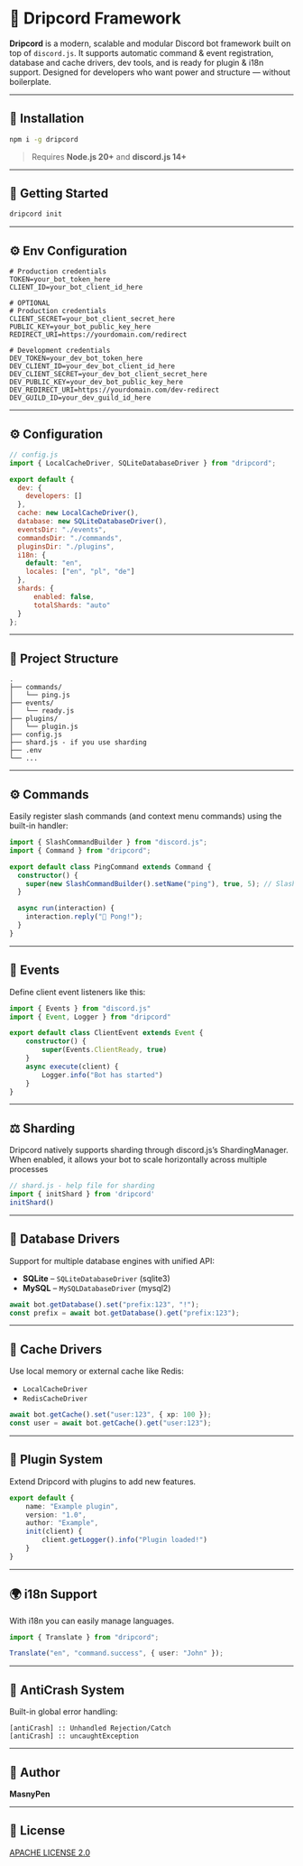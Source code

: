 # 🍣 Dripcord Framework

**Dripcord** is a modern, scalable and modular Discord bot framework built on top of `discord.js`. It supports automatic command & event registration, database and cache drivers, dev tools, and is ready for plugin & i18n support. Designed for developers who want power and structure — without boilerplate.

---

## 🚀 Installation

```bash
npm i -g dripcord
```

> Requires **Node.js 20+** and **discord.js 14+**

---

## 🔧 Getting Started

```bash
dripcord init
```

---

## ⚙️ Env Configuration

```
# Production credentials
TOKEN=your_bot_token_here
CLIENT_ID=your_bot_client_id_here 

# OPTIONAL
# Production credentials
CLIENT_SECRET=your_bot_client_secret_here
PUBLIC_KEY=your_bot_public_key_here
REDIRECT_URI=https://yourdomain.com/redirect

# Development credentials
DEV_TOKEN=your_dev_bot_token_here
DEV_CLIENT_ID=your_dev_bot_client_id_here
DEV_CLIENT_SECRET=your_dev_bot_client_secret_here
DEV_PUBLIC_KEY=your_dev_bot_public_key_here
DEV_REDIRECT_URI=https://yourdomain.com/dev-redirect
DEV_GUILD_ID=your_dev_guild_id_here

```

---

## ⚙️ Configuration

```js
// config.js
import { LocalCacheDriver, SQLiteDatabaseDriver } from "dripcord";

export default {
  dev: {
    developers: []
  },
  cache: new LocalCacheDriver(),
  database: new SQLiteDatabaseDriver(),
  eventsDir: "./events",
  commandsDir: "./commands",
  pluginsDir: "./plugins",
  i18n: {
    default: "en",
    locales: ["en", "pl", "de"]
  }, 
  shards: {
      enabled: false,
      totalShards: "auto"
  }
};

```

---

## 📁 Project Structure

```
.
├── commands/
│   └── ping.js
├── events/
│   └── ready.js
├── plugins/
│   └── plugin.js
├── config.js
├── shard.js - if you use sharding
├── .env
└── ...
```

---

## ⚙️ Commands

Easily register slash commands (and context menu commands) using the built-in handler:

```ts
import { SlashCommandBuilder } from "discord.js";
import { Command } from "dripcord";

export default class PingCommand extends Command {
  constructor() {
    super(new SlashCommandBuilder().setName("ping"), true, 5); // SlashCommandBuilder/ContextMenuCommandBuilder data, perGuild boolean option, cooldown (optional)
  }

  async run(interaction) {
    interaction.reply("🏓 Pong!");
  }
}
```

---

## 📡 Events

Define client event listeners like this:

```ts
import { Events } from "discord.js"
import { Event, Logger } from "dripcord"

export default class ClientEvent extends Event {
    constructor() {
        super(Events.ClientReady, true)
    }
    async execute(client) {
        Logger.info("Bot has started")
    }
}
```

---

## ⚖️ Sharding

Dripcord natively supports sharding through discord.js’s ShardingManager. 
<br>When enabled, it allows your bot to scale horizontally across multiple processes

```js
// shard.js - help file for sharding
import { initShard } from 'dripcord'
initShard()
```

---

## 📂 Database Drivers

Support for multiple database engines with unified API:

- **SQLite** – `SQLiteDatabaseDriver` (sqlite3)
- **MySQL** – `MySQLDatabaseDriver` (mysql2)

```ts
await bot.getDatabase().set("prefix:123", "!");
const prefix = await bot.getDatabase().get("prefix:123");
```

---

## 🧠 Cache Drivers

Use local memory or external cache like Redis:

- `LocalCacheDriver`
- `RedisCacheDriver`

```ts
await bot.getCache().set("user:123", { xp: 100 });
const user = await bot.getCache().get("user:123");
```

---

## 🧹 Plugin System 

Extend Dripcord with plugins to add new features.

```ts
export default {
    name: "Example plugin",
    version: "1.0",
    author: "Example",
    init(client) {
        client.getLogger().info("Plugin loaded!")
    }
}
```

---

## 🌍 i18n Support

With i18n you can easily manage languages.

```ts
import { Translate } from "dripcord";

Translate("en", "command.success", { user: "John" });
```

---

## 🚫 AntiCrash System

Built-in global error handling:

```
[antiCrash] :: Unhandled Rejection/Catch
[antiCrash] :: uncaughtException
```

---

## 🤝 Author

**MasnyPen**

---

## 📜 License

[APACHE LICENSE 2.0](./LICENSE)


